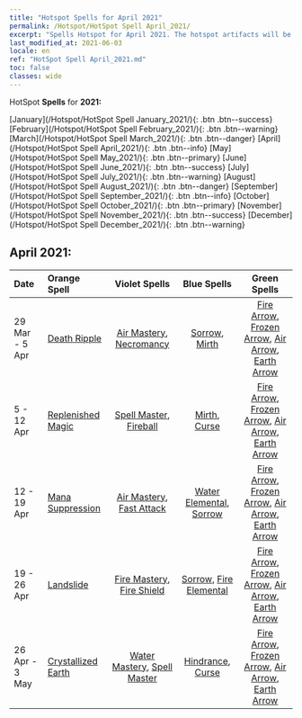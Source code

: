 ```yaml
---
title: "Hotspot Spells for April 2021"
permalink: /Hotspot/HotSpot Spell April_2021/
excerpt: "Spells Hotspot for April 2021. The hotspot artifacts will be updated at 05:00 on Mon. After the update, players will get an orange artifact that is a component of one of hotspot artifacts upon completing a certain number of Horoscopes"
last_modified_at: 2021-06-03
locale: en
ref: "HotSpot Spell April_2021.md"
toc: false
classes: wide
---
```


  HotSpot **Spells** for **2021:**

  [January](/Hotspot/HotSpot Spell January_2021/){: .btn .btn--success} [February](/Hotspot/HotSpot Spell February_2021/){: .btn .btn--warning} [March](/Hotspot/HotSpot Spell March_2021/){: .btn .btn--danger} [April](/Hotspot/HotSpot Spell April_2021/){: .btn .btn--info} [May](/Hotspot/HotSpot Spell May_2021/){: .btn .btn--primary} [June](/Hotspot/HotSpot Spell June_2021/){: .btn .btn--success} [July](/Hotspot/HotSpot Spell July_2021/){: .btn .btn--warning} [August](/Hotspot/HotSpot Spell August_2021/){: .btn .btn--danger} [September](/Hotspot/HotSpot Spell September_2021/){: .btn .btn--info} [October](/Hotspot/HotSpot Spell October_2021/){: .btn .btn--primary} [November](/Hotspot/HotSpot Spell November_2021/){: .btn .btn--success} [December](/Hotspot/HotSpot Spell December_2021/){: .btn .btn--warning} 

## April 2021:

  |  Date  |  Orange Spell  |  Violet Spells  | Blue Spells | Green Spells |
  |:-------|:---------------|:---------------:|:-----------:|:------------:|
  | 29 Mar - 5 Apr | [Death Ripple](/Items/her_456/) | [Air Mastery](/Items/her_492/), [Necromancy](/Items/her_460/) | [Sorrow](/Items/her_458/), [Mirth](/Items/her_424/) | [Fire Arrow](/Items/her_413/), [Frozen Arrow](/Items/her_431/), [Air Arrow](/Items/her_449/), [Earth Arrow](/Items/her_464/) |
  | 5 - 12 Apr | [Replenished Magic](/Items/her_482/) | [Spell Master](/Items/her_489/), [Fireball](/Items/her_404/) | [Mirth](/Items/her_424/), [Curse](/Items/her_410/) | [Fire Arrow](/Items/her_413/), [Frozen Arrow](/Items/her_431/), [Air Arrow](/Items/her_449/), [Earth Arrow](/Items/her_464/) |
  | 12 - 19 Apr | [Mana Suppression](/Items/her_480/) | [Air Mastery](/Items/her_492/), [Fast Attack](/Items/her_437/) | [Water Elemental](/Items/her_427/), [Sorrow](/Items/her_458/) | [Fire Arrow](/Items/her_413/), [Frozen Arrow](/Items/her_431/), [Air Arrow](/Items/her_449/), [Earth Arrow](/Items/her_464/) |
  | 19 - 26 Apr | [Landslide](/Items/her_472/) | [Fire Mastery](/Items/her_477/), [Fire Shield](/Items/her_400/) | [Sorrow](/Items/her_458/), [Fire Elemental](/Items/her_411/) | [Fire Arrow](/Items/her_413/), [Frozen Arrow](/Items/her_431/), [Air Arrow](/Items/her_449/), [Earth Arrow](/Items/her_464/) |
  | 26 Apr - 3 May | [Crystallized Earth](/Items/her_474/) | [Water Mastery](/Items/her_481/), [Spell Master](/Items/her_489/) | [Hindrance](/Items/her_453/), [Curse](/Items/her_410/) | [Fire Arrow](/Items/her_413/), [Frozen Arrow](/Items/her_431/), [Air Arrow](/Items/her_449/), [Earth Arrow](/Items/her_464/) |
